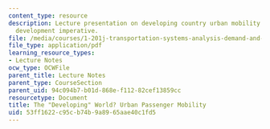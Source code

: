 ```yaml
---
content_type: resource
description: Lecture presentation on developing country urban mobility and the sustainable
  development imperative.
file: /media/courses/1-201j-transportation-systems-analysis-demand-and-economics-fall-2008/53ff1622c95cb74b9a8965aae40c1fd5_MIT1_201JF08_lec24.pdf
file_type: application/pdf
learning_resource_types:
- Lecture Notes
ocw_type: OCWFile
parent_title: Lecture Notes
parent_type: CourseSection
parent_uid: 94c094b7-b01d-868e-f112-82cef13859cc
resourcetype: Document
title: The "Developing" World? Urban Passenger Mobility
uid: 53ff1622-c95c-b74b-9a89-65aae40c1fd5
---
```

